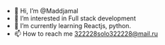 - 👋 Hi, I’m @Maddjamal
- 👀 I’m interested in Full stack development
- 🌱 I’m currently learning Reactjs, python.
- 📫 How to reach me 
322228solo322228@mail.ru  
<!---
Maddjamal/Maddjamal is a ✨ special ✨ repository because its `README.md` (this file) appears on your GitHub profile.
You can click the Preview link to take a look at your changes.
--->
